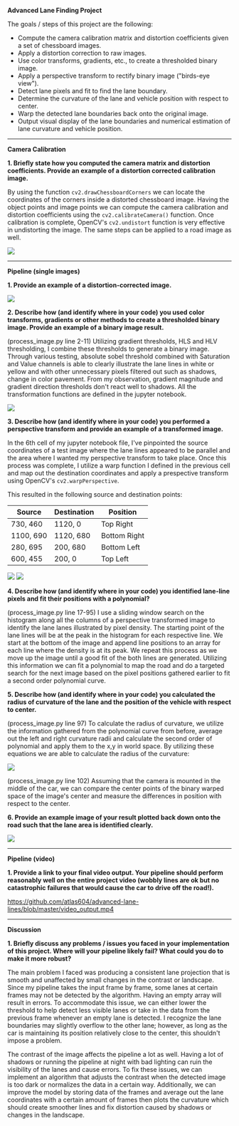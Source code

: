 **Advanced Lane Finding Project**

The goals / steps of this project are the following:

* Compute the camera calibration matrix and distortion coefficients given a set of chessboard images.
* Apply a distortion correction to raw images.
* Use color transforms, gradients, etc., to create a thresholded binary image.
* Apply a perspective transform to rectify binary image ("birds-eye view").
* Detect lane pixels and fit to find the lane boundary.
* Determine the curvature of the lane and vehicle position with respect to center.
* Warp the detected lane boundaries back onto the original image.
* Output visual display of the lane boundaries and numerical estimation of lane curvature and vehicle position.

---

**Camera Calibration**

**1. Briefly state how you computed the camera matrix and distortion coefficients. Provide an example of a distortion corrected calibration image.**

By using the function `cv2.drawChessboardCorners` we can locate the coordinates of the corners inside a distorted chessboard image.  Having the object points and image points we can compute the camera calibration and distortion coefficients using the `cv2.calibrateCamera()` function. Once calibration is complete, OpenCV's `cv2.undistort` function is very effective in undistorting the image. The same steps can be applied to a road image as well.

<img src="./output_images/example_undist.png">

---

**Pipeline (single images)**

**1. Provide an example of a distortion-corrected image.**

<img src="./output_images/example_undist_test1.png">

**2. Describe how (and identify where in your code) you used color transforms, gradients or other methods to create a thresholded binary image.  Provide an example of a binary image result.**

(process_image.py line 2-11) Utilizing gradient thresholds, HLS and HLV thresholding, I combine these thresholds to generate a binary image. Through various testing, absolute sobel threshold combined with Saturation and Value channels is able to clearly illustrate the lane lines in white or yellow and with other unnecessary pixels filtered out such as shadows, change in color pavement. From my observation, gradient magnitude and gradient direction thresholds don't react well to shadows. All the transformation functions are defined in the jupyter notebook.

<img src="./output_images/binary_image.png">

**3. Describe how (and identify where in your code) you performed a perspective transform and provide an example of a transformed image.**

In the 6th cell of my jupyter notebook file, I've pinpointed the source coordinates of a test image where the lane lines appeared to be parallel and the area where I wanted my perspective transform to take place.  Once this process was complete, I utilize a warp function I defined in the previous cell and map out the destination coordinates and apply a prespective transform using OpenCV's `cv2.warpPerspective`.

This resulted in the following source and destination points:

| Source      | Destination | Position    |
|-------------|-------------| ------------|
| 730, 460    | 1120, 0     | Top Right   |
| 1100, 690   | 1120, 680   | Bottom Right|
| 280, 695    | 200, 680    | Bottom Left |
| 600, 455    | 200, 0      | Top Left    |


<img src="./output_images/example_hls_warp.png">

<img src="./output_images/example_undist_warp.png">

**4. Describe how (and identify where in your code) you identified lane-line pixels and fit their positions with a polynomial?**

(process_image.py line 17-95) I use a sliding window search on the histogram along all the columns of a perspective transformed image to identify the lane lanes illustrated by pixel density.  The starting point of the lane lines will be at the peak in the histogram for each respective line.  We start at the bottom of the image and append line positions to an array for each line where the density is at its peak. We repeat this process as we move up the image until a good fit of the both lines are generated.  Utilizing this information we can fit a polynomial to map the road and do a targeted search for the next image based on the pixel positions gathered earlier to fit a second order polynomial curve.

**5. Describe how (and identify where in your code) you calculated the radius of curvature of the lane and the position of the vehicle with respect to center.**

(process_image.py line 97) To calculate the radius of curvature, we utilize the information gathered from the polynomial curve from before, average out the left and right curvature radii and calculate the second order of polynomial and apply them to the x,y in world space.  By utilizing these equations we are able to calculate the radius of the curvature:

<img src="./output_images/roc.png">

(process_image.py line 102) Assuming that the camera is mounted in the middle of the car, we can compare the center points of the binary warped space of the image's center and measure the differences in position with respect to the center.  

**6. Provide an example image of your result plotted back down onto the road such that the lane area is identified clearly.**

<img src="./output_images/process_image.png">

---

**Pipeline (video)**

**1. Provide a link to your final video output.  Your pipeline should perform reasonably well on the entire project video (wobbly lines are ok but no catastrophic failures that would cause the car to drive off the road!).**

https://github.com/atlas604/advanced-lane-lines/blob/master/video_output.mp4

---

**Discussion**

**1. Briefly discuss any problems / issues you faced in your implementation of this project.  Where will your pipeline likely fail?  What could you do to make it more robust?**

The main problem I faced was producing a consistent lane projection that is smooth and unaffected by small changes in the contrast or landscape. Since my pipeline takes the input frame by frame, some lanes at certain frames may not be detected by the algorithm.  Having an empty array will result in errors.  To accommodate this issue, we can either lower the threshold to help detect less visible lanes or take in the data from the previous frame whenever an empty lane is detected.  I recognize the lane boundaries may slightly overflow to the other lane; however, as long as the car is maintaining its position relatively close to the center, this shouldn't impose a problem. 

The contrast of the image affects the pipeline a lot as well.  Having a lot of shadows or running the pipeline at night with bad lighting can ruin the visibility of the lanes and cause errors.  To fix these issues, we can implement an algorithm that adjusts the contrast when the detected image is too dark or normalizes the data in a certain way. Additionally, we can improve the model by storing data of the frames and average out the lane coordinates with a certain amount of frames then plots the curvature which should create smoother lines and fix distortion caused by shadows or changes in the landscape.  
